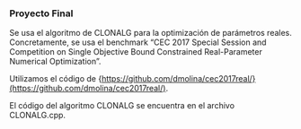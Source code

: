 ### Proyecto Final

Se usa el algoritmo de CLONALG para la optimización de parámetros reales. Concretamente, se usa el benchmark “CEC 2017 Special Session and Competition on Single Objective Bound Constrained Real-Parameter Numerical Optimization”. 

Utilizamos el código de {https://github.com/dmolina/cec2017real/}(https://github.com/dmolina/cec2017real/). 

El código del algoritmo CLONALG se encuentra en el archivo CLONALG.cpp. 


